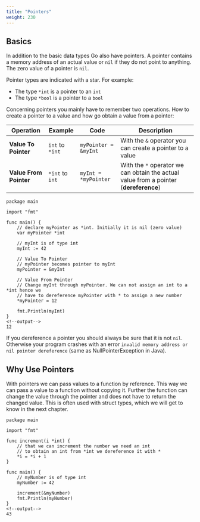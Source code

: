 ```yaml
---
title: "Pointers"
weight: 230
---
```


## Basics

In addition to the basic data types Go also have pointers.
A pointer contains a memory address of an actual value or `nil` if they do not point to anything.
The zero value of a pointer is `nil`.

Pointer types are indicated with a star.
For example:

* The type `*int` is a pointer to an `int`
* The type `*bool` is a pointer to a `bool`

Concerning pointers you mainly have to remember two operations. How to create a pointer to a value and how go obtain a value from a pointer:

| Operation | Example | Code | Description |
| - | - | - | - |
| **Value To Pointer** | `int` to `*int` | `myPointer = &myInt` | With the `&` operator you can create a pointer to a value |
| **Value From Pointer** | `*int` to `int` | `myInt = *myPointer` | With the `*` operator we can obtain the actual value from a pointer (**dereference**)


```golang
package main

import "fmt"

func main() {
	// declare myPointer as *int. Initially it is nil (zero value)
	var myPointer *int

	// myInt is of type int
	myInt := 42

	// Value To Pointer
	// myPointer becomes pointer to myInt
	myPointer = &myInt

	// Value From Pointer
	// Change myInt through myPointer. We can not assign an int to a *int hence we
	// have to dereference myPointer with * to assign a new number
	*myPointer = 12

	fmt.Println(myInt)
}
<!--output-->
12
```

If you dereference a pointer you should always be sure that it is not `nil`. Otherwise your program crashes with an error `invalid memory address or nil pointer dereference` (same as NullPointerException in Java).


## Why Use Pointers

With pointers we can pass values to a function by reference.
This way we can pass a value to a function without copying it.
Further the function can change the value through the pointer and does not have to return the changed value.
This is often used with struct types, which we will get to know in the next chapter.

```golang
package main

import "fmt"

func increment(i *int) {
	// that we can increment the number we need an int
	// to obtain an int from *int we dereference it with *
	*i = *i + 1
}

func main() {
	// myNumber is of type int
	myNumber := 42

	increment(&myNumber)
	fmt.Println(myNumber)
}
<!--output-->
43
```

